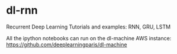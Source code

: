 # dl-rnn
Recurrent Deep Learning Tutorials and examples: RNN, GRU, LSTM

All the ipython notebooks can run on the dl-machine AWS instance: https://github.com/deeplearningparis/dl-machine